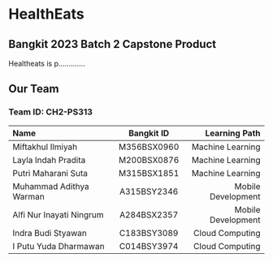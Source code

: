 # HealthEats
## Bangkit 2023 Batch 2 Capstone Product
Healtheats is p.............

## Our Team
### Team ID: CH2-PS313
| Name                    | Bangkit ID  | Learning Path      |
| :---                    |    :----:   |          ---:      |
| Miftakhul Ilmiyah       | M356BSX0960 | Machine Learning   |
| Layla Indah Pradita     | M200BSX0876 | Machine Learning   | 
| Putri Maharani Suta     | M315BSX1851 | Machine Learning   |
| Muhammad Adithya Warman | A315BSY2346 | Mobile Development |
| Alfi Nur Inayati Ningrum| A284BSX2357 | Mobile Development |
| Indra Budi Styawan      | C183BSY3089 | Cloud Computing    |
| I Putu Yuda Dharmawan   | C014BSY3974 | Cloud Computing    |

